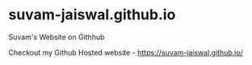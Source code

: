 # suvam-jaiswal.github.io
Suvam's Website on Githhub

Checkout my Github Hosted website - https://suvam-jaiswal.github.io/
